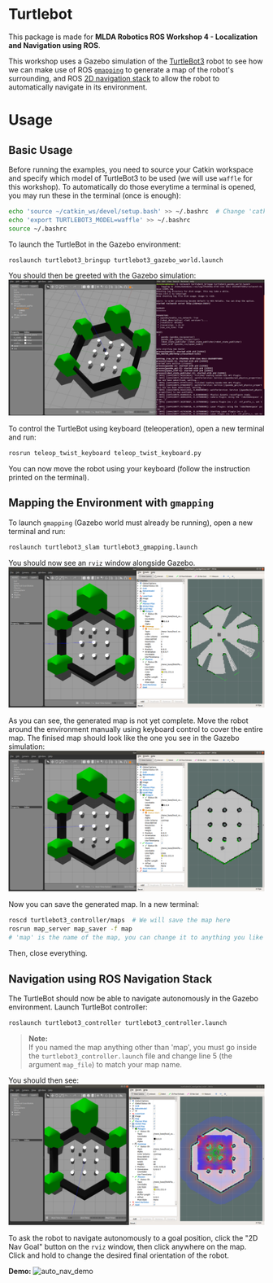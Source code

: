 # Turtlebot

This package is made for **MLDA Robotics ROS Workshop 4 - Localization and Navigation using ROS**.  

This workshop uses a Gazebo simulation of the [TurtleBot3](https://www.turtlebot.com/) robot to see how we can make use of ROS [`gmapping`](https://wiki.ros.org/gmapping) to generate a map of the robot's surrounding, and ROS [2D navigation stack](https://wiki.ros.org/navigation) to allow the robot to automatically navigate in its environment.

# Usage
## Basic Usage
Before running the examples, you need to source your Catkin workspace and specify which model of TurtleBot3 to be used (we will use `waffle` for this workshop). To automatically do those everytime a terminal is opened, you may run these in the terminal (once is enough):
```bash
echo 'source ~/catkin_ws/devel/setup.bash' >> ~/.bashrc  # Change 'catkin_ws' if required
echo 'export TURTLEBOT3_MODEL=waffle' >> ~/.bashrc
source ~/.bashrc
```

To launch the TurtleBot in the Gazebo environment:
```bash
roslaunch turtlebot3_bringup turtlebot3_gazebo_world.launch
```

You should then be greeted with the Gazebo simulation:  
![turtlebot_gazebo](img/turtlebot_gazebo.png)

To control the TurtleBot using keyboard (teleoperation), open a new terminal and run:
```bash
rosrun teleop_twist_keyboard teleop_twist_keyboard.py
```
You can now move the robot using your keyboard (follow the instruction printed on the terminal).

## Mapping the Environment with `gmapping`
To launch `gmapping` (Gazebo world must already be running), open a new terminal and run:
```bash
roslaunch turtlebot3_slam turtlebot3_gmapping.launch
```

You should now see an `rviz` window alongside Gazebo.  
![gmapping_rviz](img/gmapping_rviz.png)

As you can see, the generated map is not yet complete. Move the robot around the environment manually using keyboard control to cover the entire map. The finised map should look like the one you see in the Gazebo simulation:  
![gmapping_rviz_complete_map](img/gmapping_rviz_complete_map.png)
  
Now you can save the generated map. In a new terminal:
```bash
roscd turtlebot3_controller/maps  # We will save the map here
rosrun map_server map_saver -f map
# 'map' is the name of the map, you can change it to anything you like
```

Then, close everything.

## Navigation using ROS Navigation Stack
The TurtleBot should now be able to navigate autonomously in the Gazebo environment. Launch TurtleBot controller:
```bash
roslaunch turtlebot3_controller turtlebot3_controller.launch
```

>**Note:**  
If you named the map anything other than 'map', you must go inside the `turtlebot3_controller.launch` file and change line 5 (the argument `map_file`) to match your map name.

You should then see:  
![turtlebot_controller](img/turtlebot_controller.png)

To ask the robot to navigate autonomously to a goal position, click the "2D Nav Goal" button on the `rviz` window, then click anywhere on the map. Click and hold to change the desired final orientation of the robot.  
  
**Demo:**
![auto_nav_demo](img/turtlebot-controller-demo.gif)
